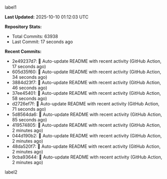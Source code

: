 
label1 
<!-- ACTIVITY_START -->
**Last Updated:** 2025-10-10 01:12:03 UTC

**Repository Stats:**
- Total Commits: 63938
- Last Commit: 17 seconds ago

**Recent Commits:**
- 2e49237d7: 🤖 Auto-update README with recent activity (GitHub Action, 17 seconds ago)
- 605d35f60: 🤖 Auto-update README with recent activity (GitHub Action, 34 seconds ago)
- 3884d23f7: 🤖 Auto-update README with recent activity (GitHub Action, 46 seconds ago)
- 37ee45401: 🤖 Auto-update README with recent activity (GitHub Action, 58 seconds ago)
- d2726ef7f: 🤖 Auto-update README with recent activity (GitHub Action, 71 seconds ago)
- 5d8564da6: 🤖 Auto-update README with recent activity (GitHub Action, 85 seconds ago)
- 419574805: 🤖 Auto-update README with recent activity (GitHub Action, 2 minutes ago)
- 044d190b2: 🤖 Auto-update README with recent activity (GitHub Action, 2 minutes ago)
- 48da520f7: 🤖 Auto-update README with recent activity (GitHub Action, 2 minutes ago)
- 9cba93644: 🤖 Auto-update README with recent activity (GitHub Action, 2 minutes ago)
<!-- ACTIVITY_END -->

label2
